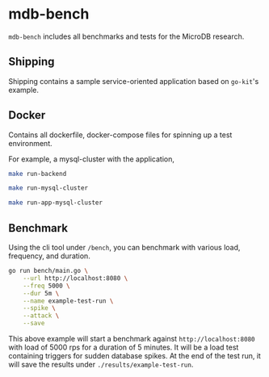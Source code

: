 # mdb-bench

`mdb-bench` includes all benchmarks and tests for the MicroDB research.

## Shipping

Shipping contains a sample service-oriented application based on `go-kit`'s example.

## Docker

Contains all dockerfile, docker-compose files for spinning up a test environment.

For example, a mysql-cluster with the application,

```bash
make run-backend

make run-mysql-cluster

make run-app-mysql-cluster
```

## Benchmark

Using the cli tool under `/bench`, you can benchmark with various load, frequency, and duration.

```bash
go run bench/main.go \
    --url http://localhost:8080 \
    --freq 5000 \
    --dur 5m \
    --name example-test-run \
    --spike \
    --attack \
    --save
```

This above example will start a benchmark against `http://localhost:8080` with load of 5000 rps for a duration of 5 minutes. It will be a load test containing triggers for sudden database spikes. At the end of the test run, it will save the results under `./results/example-test-run`.
